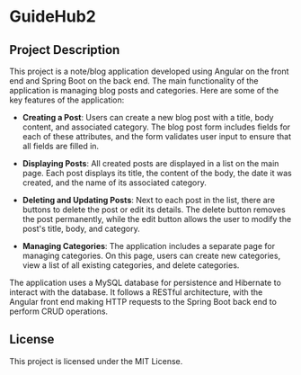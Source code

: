 # 
# GuideHub2

## Project Description

This project is a note/blog application developed using Angular on the front end and Spring Boot on the back end. The main functionality of the application is managing blog posts and categories. Here are some of the key features of the application:

- **Creating a Post**: Users can create a new blog post with a title, body content, and associated category. The blog post form includes fields for each of these attributes, and the form validates user input to ensure that all fields are filled in.

- **Displaying Posts**: All created posts are displayed in a list on the main page. Each post displays its title, the content of the body, the date it was created, and the name of its associated category. 

- **Deleting and Updating Posts**: Next to each post in the list, there are buttons to delete the post or edit its details. The delete button removes the post permanently, while the edit button allows the user to modify the post's title, body, and category.

- **Managing Categories**: The application includes a separate page for managing categories. On this page, users can create new categories, view a list of all existing categories, and delete categories.

The application uses a MySQL database for persistence and Hibernate to interact with the database. It follows a RESTful architecture, with the Angular front end making HTTP requests to the Spring Boot back end to perform CRUD operations.


## License

This project is licensed under the MIT License.
